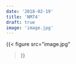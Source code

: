 ```yaml
---
date: '2018-02-19'
title: 'NM74'
draft: true
image: 'image.jpg'
---
```


{{< figure
  src="image.jpg"
>}}
